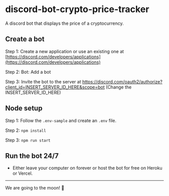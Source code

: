 # discord-bot-crypto-price-tracker

A discord bot that displays the price of a cryptocurrency.

## Create a bot

Step 1: Create a new application or use an existing one at [https://discord.com/developers/applications](https://discord.com/developers/applications)

Step 2: Bot: Add a bot

Step 3: Invite the bot to the server at https://discord.com/oauth2/authorize?client_id=INSERT_SERVER_ID_HERE&scope=bot (Change the INSERT_SERVER_ID_HERE)

## Node setup

Step 1:
Follow the `.env-sample` and create an `.env` file.

Step 2:
`npm install`

Step 3:
`npm run start`

## Run the bot 24/7

- Either leave your computer on forever or host the bot for free on Heroku or Vercel.

---

We are going to the moon! 🚀
